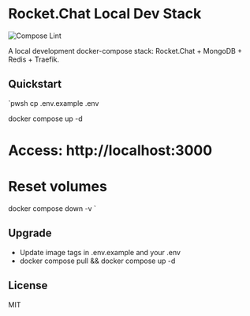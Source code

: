 # Rocket.Chat Local Dev Stack

![Compose Lint](https://github.com/Canepro/rocketchat-local-dev/actions/workflows/compose-lint.yml/badge.svg?branch=main)

A local development docker-compose stack: Rocket.Chat + MongoDB + Redis + Traefik.

## Quickstart
`pwsh
cp .env.example .env

docker compose up -d
# Access: http://localhost:3000

# Reset volumes
docker compose down -v
`

## Upgrade
- Update image tags in .env.example and your .env
- docker compose pull && docker compose up -d

## License
MIT